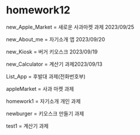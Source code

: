 # homework12

new_Apple_Market = 새로운 사과마켓 과제 2023/09/25

new_About_me = 자기소개 앱 2023/09/20

new_Kiosk = 버거 키오스크 2023/09/19

new_Calculator = 계산기 과제2023/09/13

List_App = 후발대 과제(전화번호부)

appleMarket = 사과 마켓 과제

homework1 = 자기소개 개인 과제

newburger = 키오스크 만들기 과제

test1 = 계산기 과제
